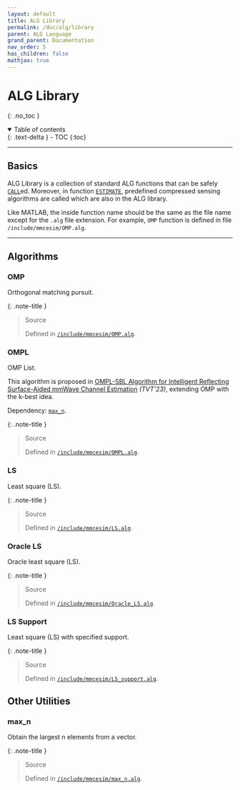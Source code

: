 ```yaml
---
layout: default
title: ALG Library
permalink: /doc/alg/library
parent: ALG Language
grand_parent: Documentation
nav_order: 5
has_children: false
mathjax: true
---
```


# ALG Library
{: .no_toc }

<details open markdown="block">
  <summary>
    Table of contents
  </summary>
  {: .text-delta }
- TOC
{:toc}
</details>

***

## Basics

ALG Library is a collection of standard ALG functions
that can be safely [`CALL`](function#call)ed.
Moreover, in function [`ESTIMATE`](function#estimate),
predefined compressed sensing algorithms are called which
are also in the ALG library.

Like MATLAB, the inside function name should be the same as the file name
except for the `.alg` file extension.
For example, `OMP` function is defined in file `/include/mmcesim/OMP.alg`.

***

## Algorithms

### OMP
Orthogonal matching pursuit.

{: .note-title }
> Source
>
> Defined in [`/include/mmcesim/OMP.alg`](https://github.com/mmcesim/mmcesim/blob/master/include/mmcesim/OMP.alg).

### OMPL
OMP List.

This algorithm is proposed in [OMPL-SBL Algorithm for Intelligent Reflecting Surface-Aided mmWave Channel Estimation](https://eprints.whiterose.ac.uk/196887/) *(TVT'23)*, extending OMP with the k-best idea.

Dependency: [`max_n`](#max_n).

{: .note-title }
> Source
>
> Defined in [`/include/mmcesim/OMPL.alg`](https://github.com/mmcesim/mmcesim/blob/master/include/mmcesim/OMPL.alg).

### LS
Least square (LS).

{: .note-title }
> Source
>
> Defined in [`/include/mmcesim/LS.alg`](https://github.com/mmcesim/mmcesim/blob/master/include/mmcesim/LS.alg).

### Oracle LS
Oracle least square (LS).

{: .note-title }
> Source
>
> Defined in [`/include/mmcesim/Oracle_LS.alg`](https://github.com/mmcesim/mmcesim/blob/master/include/mmcesim/Oracle_LS.alg).

### LS Support
Least square (LS) with specified support.

{: .note-title }
> Source
>
> Defined in [`/include/mmcesim/LS_support.alg`](https://github.com/mmcesim/mmcesim/blob/master/include/mmcesim/LS_support.alg).

## Other Utilities

### max_n
Obtain the largest n elements from a vector.

{: .note-title }
> Source
>
> Defined in [`/include/mmcesim/max_n.alg`](https://github.com/mmcesim/mmcesim/blob/master/include/mmcesim/max_n.alg).
